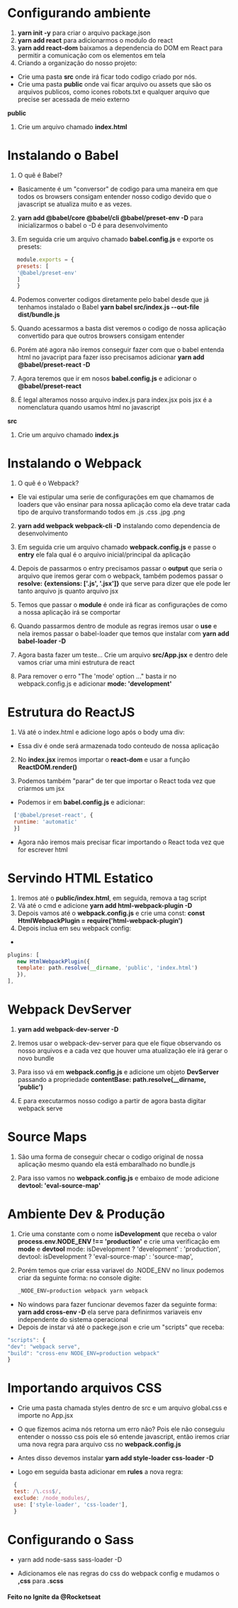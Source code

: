 # Configurando ambiente

1. **yarn init -y** para criar o arquivo package.json
2. **yarn add react** para adicionarmos o modulo do react
3. **yarn add react-dom** baixamos a dependencia do DOM em React para permitir a comunicação com os elementos em tela
4. Criando a organização do nosso projeto:

- Crie uma pasta **src** onde irá ficar todo codigo criado por nós.
- Crie uma pasta **public** onde vai ficar arquivo ou assets que são os arquivos publicos, como icones
  robots.txt e qualquer arquivo que precise ser acessada de meio externo

**public**

1. Crie um arquivo chamado **index.html**

# Instalando o Babel

1. O quê é Babel?

- Basicamente é um "conversor" de codigo para uma maneira em que todos os browsers consigam entender nosso codigo devido que o javascript se atualiza muito e as vezes.

2. **yarn add @babel/core @babel/cli @babel/preset-env -D** para inicializarmos o babel o -D é para desenvolvimento

3. Em seguida crie um arquivo chamado **babel.config.js** e exporte os presets:

~~~javascript
   module.exports = {
   presets: [
   '@babel/preset-env'
   ]
   }
~~~

4. Podemos converter codigos diretamente pelo babel desde que já tenhamos instalado o Babel
   **yarn babel src/index.js --out-file dist/bundle.js**

5. Quando acessarmos a basta dist veremos o codigo de nossa aplicação convertido para que outros
   browsers consigam entender

6. Porém até agora não iremos conseguir fazer com que o babel entenda html no javacript
   para fazer isso precisamos adicionar **yarn add @babel/preset-react -D**

7. Agora teremos que ir em nosos **babel.config.js** e adicionar o **@babel/preset-react**

8. É legal alteramos nosso arquivo index.js para index.jsx pois jsx é a nomenclatura quando usamos html no javascript

**src**

1. Crie um arquivo chamado **index.js**

# Instalando o Webpack

1. O quê é o Webpack?

- Ele vai estipular uma serie de configurações em que chamamos de loaders que vão ensinar para nossa aplicação como ela deve tratar cada tipo de arquivo transformando todos em .js .css .jpg .png

2. **yarn add webpack webpack-cli -D** instalando como dependencia de desenvolvimento

3. Em seguida crie um arquivo chamado **webpack.config.js** e passe o **entry** ele fala qual é o arquivo inicial/principal da aplicação

4. Depois de passarmos o entry precisamos passar o **output** que seria o arquivo que iremos gerar com o webpack, também podemos passar o **resolve: {extensions: ['.js', '.jsx']}** que serve para dizer que ele pode ler tanto arquivo js quanto arquivo jsx

5. Temos que passar o **module** é onde irá ficar as configurações de como a nossa aplicação irá se comportar

6. Quando passarmos dentro de module as regras iremos usar o **use** e nela iremos passar o babel-loader
   que temos que instalar com **yarn add babel-loader -D**

7. Agora basta fazer um teste... Crie um arquivo **src/App.jsx** e dentro dele vamos criar uma mini estrutura de react

8. Para remover o erro "The 'mode' option ..." basta ir no webpack.config.js e adicionar **mode: 'development'**

# Estrutura do ReactJS

1. Vá até o index.html e adicione logo após o body uma div: <div id="root"></div>

- Essa div é onde será armazenada todo conteudo de nossa aplicação

2. No **index.jsx** iremos importar o **react-dom** e usar a função **ReactDOM.render()**

3. Podemos também "parar" de ter que importar o React toda vez que criarmos um jsx

- Podemos ir em **babel.config.js** e adicionar:

~~~javascript
  ['@babel/preset-react', {
  runtime: 'automatic'
  }]
~~~

- Agora não iremos mais precisar ficar importando o React toda vez que for escrever html

# Servindo HTML Estatico

1. Iremos até o **public/index.html**, em seguida, remova a tag script
2. Vá até o cmd e adicione **yarn add html-webpack-plugin -D**
3. Depois vamos até o **webpack.config.js** e crie uma const: **const HtmlWebpackPlugin = require('html-webpack-plugin')**
4. Depois inclua em seu webpack config:

- 
~~~javascript
plugins: [
   new HtmlWebpackPlugin({
   template: path.resolve(__dirname, 'public', 'index.html')
   }),
],
~~~

# Webpack DevServer

1. **yarn add webpack-dev-server -D**

2. Iremos usar o webpack-dev-server para que ele fique observando os nosso arquivos e a cada vez que houver uma atualização ele irá gerar o novo bundle

3. Para isso vá em **webpack.config.js** e adicione um objeto **DevServer** passando a propriedade **contentBase: path.resolve(\_\_dirname, 'public')**

4. E para executarmos nosso codigo a partir de agora basta digitar webpack serve

# Source Maps

1. São uma forma de conseguir checar o codigo original de nossa aplicação mesmo quando ela está embaralhado no bundle.js

2. Para isso vamos no **webpack.config.js** e embaixo de mode adicione **devtool: 'eval-source-map'**

# Ambiente Dev & Produção

1. Crie uma constante com o nome **isDevelopment** que receba o valor  
   **process.env.NODE_ENV !== 'production'** e crie uma verificação em **mode** e **devtool**
   mode: isDevelopment ? 'development' : 'production',
   devtool: isDevelopment ? 'eval-source-map' : 'source-map',

2. Porém temos que criar essa variavel do .NODE_ENV no linux podemos criar da seguinte forma:
   no console digite: 

   ~~~javascript
   _NODE_ENV=production webpack yarn webpack
   ~~~

- No windows para fazer funcionar devemos fazer da seguinte forma:
  **yarn add cross-env -D** ela serve para definirmos variaveis env independente do sistema operacional
- Depois de instar vá até o packege.json e crie um "scripts" que receba:

~~~javascript
"scripts": {
"dev": "webpack serve",
"build": "cross-env NODE_ENV=production webpack"
}
~~~

# Importando arquivos CSS

- Crie uma pasta chamada styles dentro de src e um arquivo global.css e importe no App.jsx

- O que fizemos acima nós retorna um erro não? Pois ele não conseguiu entender o nossso css pois ele só entende javascript, então iremos criar uma nova regra para arquivo css no **webpack.config.js**

- Antes disso devemos instalar **yarn add style-loader css-loader -D**

- Logo em seguida basta adicionar em **rules** a nova regra:

~~~javascript
  {
  test: /\.css$/,
  exclude: /node_modules/,
  use: ['style-loader', 'css-loader'],
  }
~~~

# Configurando o Sass
- yarn add node-sass sass-loader -D 

- Adicionamos ele nas regras do css do webpack config  e mudamos o **,css** para **.scss**



<h4>Feito no Ignite da @Rocketseat </h4>
